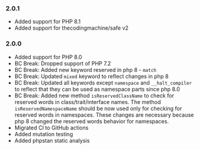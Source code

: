 ### 2.0.1
* Added support for PHP 8.1 
* Added support for thecodingmachine/safe v2

### 2.0.0

* Added support for PHP 8.0
* BC Break: Dropped support of PHP 7.2
* BC Break: Added new keyword reserved in php 8 - `match`
* BC Break: Updated `mixed` keyword to reflect changes in php 8
* BC Break: Updated all keywords except `namespace` and `__halt_compiler` 
  to reflect that they can be used as namespace parts since php 8.0
* BC Break: Added new method `isReservedClassName` to check for reserved words in 
  class/trait/interface names. The method `isReservedNamespaceName` should
  be now used only for checking for reserved words in namespaces.
  These changes are necessary because php 8 changed the reserved words behavior for namespaces.
* Migrated CI to GitHub actions
* Added mutation testing
* Added phpstan static analysis
